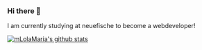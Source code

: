 ### Hi there 👋
I am currently studying at neuefische to become a webdeveloper!

[![mLolaMaria's github stats](https://github-readme-stats.vercel.app/api?username=LolaMaria)](https://github.com/anuraghazra/github-readme-stats)
<!--
**LolaMaria/LolaMaria** is a ✨ _special_ ✨ repository because its `README.md` (this file) appears on your GitHub profile.

Here are some ideas to get you started:

- 🔭 I’m currently working on ...
- 🌱 I’m currently learning ...
- 👯 I’m looking to collaborate on ...
- 🤔 I’m looking for help with ...
- 💬 Ask me about ...
- 📫 How to reach me: ...
- 😄 Pronouns: ...
- ⚡ Fun fact: ...
-->
